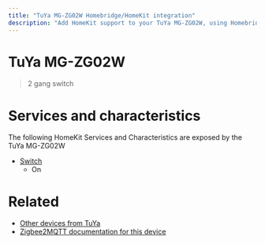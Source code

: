 ```yaml
---
title: "TuYa MG-ZG02W Homebridge/HomeKit integration"
description: "Add HomeKit support to your TuYa MG-ZG02W, using Homebridge, Zigbee2MQTT and homebridge-z2m."
---
```

<!---
This file has been GENERATED using src/docgen/docgen.ts
DO NOT EDIT THIS FILE MANUALLY!
-->
# TuYa MG-ZG02W
> 2 gang switch


# Services and characteristics
The following HomeKit Services and Characteristics are exposed by
the TuYa MG-ZG02W

* [Switch](../../switch.md)
  * On


# Related
* [Other devices from TuYa](../index.md#tuya)
* [Zigbee2MQTT documentation for this device](https://www.zigbee2mqtt.io/devices/MG-ZG02W.html)